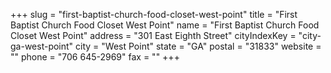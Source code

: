 +++
slug = "first-baptist-church-food-closet-west-point"
title = "First Baptist Church Food Closet West Point"
name = "First Baptist Church Food Closet West Point"
address = "301 East Eighth Street"
cityIndexKey = "city-ga-west-point"
city = "West Point"
state = "GA"
postal = "31833"
website = ""
phone = "706 645-2969"
fax = ""
+++
